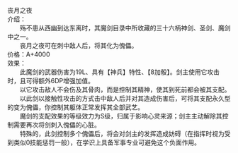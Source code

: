 <title>丧月之夜</title>
<meta name="GENERATOR" content="WinCHM">
<meta http-equiv="Content-Type" content="text/html; charset=gb2312">
<br>丧月之夜
<br>介绍：
<br>　　殇不患从西幽到达东离时，其魔剑目录中所收藏的三十六柄神剑、圣剑、魔剑中之一。
<br>　　丧月之夜可在刺中敌人后，将其化为傀儡。
<br>价格：A+4000
<br>效果：
<br>　　此魔剑的武器伤害为19L、具有【神兵】特性、【8加骰】。剑主使用它攻击时，且可得额外6DP增强加值。
<br>　　以它攻击敌人不会伤及其骨肉，而是控制其精神，使其到死前都会被其支配。
<br>　　以此剑以接触性攻击的方式击中敌人后并对其造成伤害后，可将其支配永久型的变为傀儡，你控制其躯体正常发挥其全部武艺。
<br>　　魔剑的支配效果的等级效力为S级，归属于影响心灵来源；剑主主动解除其控制需要再次将剑刺入傀儡的心脏。
<br>　　特殊的，此剑控制多个傀儡后，将会对剑主的发挥造成妨碍（在指挥时视为受到类似0技能惩罚一般），在学识上具备军事专业可避免这个负面作用。
<br>